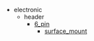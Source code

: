 * electronic
  * header
    * [6_pin](electronic/header/6_pin)
      * [surface_mount](electronic/header/6_pin/surface_mount)
